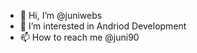 - 👋 Hi, I’m @juniwebs
- 👀 I’m interested in Andriod Development
- 📫 How to reach me @juni90

<!---
juniwebs/juniwebs is a ✨ special ✨ repository because its `README.md` (this file) appears on your GitHub profile.
You can click the Preview link to take a look at your changes.
--->
